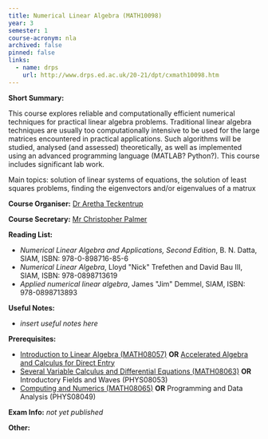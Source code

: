 ```yaml
---
title: Numerical Linear Algebra (MATH10098)
year: 3
semester: 1 
course-acronym: nla
archived: false
pinned: false
links:
  - name: drps
    url: http://www.drps.ed.ac.uk/20-21/dpt/cxmath10098.htm
---
```

**Short Summary:** 

This course explores reliable and computationally efficient numerical techniques for practical linear algebra problems. Traditional linear algebra techniques are usually too computationally intensive to be used for the large matrices encountered in practical applications. Such algorithms will be studied, analysed (and assessed) theoretically, as well as implemented using an advanced programming language (MATLAB? Python?). This course includes significant lab work.

Main topics: solution of linear systems of equations, the solution of least squares problems, finding the eigenvectors and/or eigenvalues of a matrux

**Course Organiser:** [Dr Aretha Teckentrup](<A.Teckentrup@ed.ac.uk>)

**Course Secretary:** [Mr Christopher Palmer](<chris.palmer@ed.ac.uk>) 

**Reading List:** 

- *Numerical Linear Algebra and Applications, Second Edition*, B. N. Datta, SIAM, ISBN: 978-0-898716-85-6
- *Numerical Linear Algebra*, Lloyd "Nick" Trefethen and David Bau III, SIAM, ISBN: 978-0898713619
- *Applied numerical linear algebra*, James "Jim" Demmel, SIAM, ISBN: 978-0898713893

**Useful Notes:**

- *insert useful notes here* 

**Prerequisites:** 

- [Introduction to Linear Algebra (MATH08057)](/math1#ila) **OR** [Accelerated Algebra and Calculus for Direct Entry](math1#aac)
- [Several Variable Calculus and Differential Equations (MATH08063)](/math2/#svcde) **OR** Introductory Fields and Waves (PHYS08053)
- [Computing and Numerics (MATH08065)](/math2/#cnu) **OR** Programming and Data Analysis (PHYS08049)

**Exam Info:** *not yet published*

**Other:**
